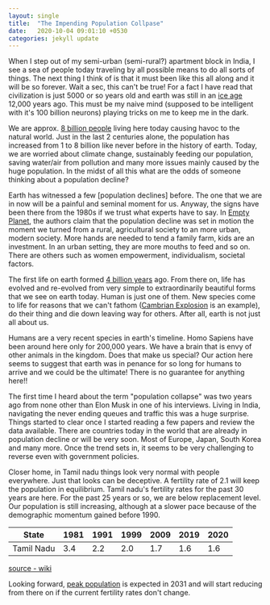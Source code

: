 ```yaml
---
layout: single
title:  "The Impending Population Collpase"
date:   2020-10-04 09:01:10 +0530
categories: jekyll update
---
```

When I step out of my semi-urban (semi-rural?) apartment block in India, I see a sea of people today
traveling by all possible means to do all sorts of things. The next thing I think of is that it must 
been like this all along and it will be so forever. Wait a sec, this can't be true! For a fact I have
read that civilization is just 5000 or so years old and earth was still in an [ice age](https://en.wikipedia.org/wiki/Last_Glacial_Period) 12,000 years ago.
This must be my naive mind (supposed to be intelligent with it's 100 billion neurons) playing tricks on me to keep me in the dark.

We are approx. [8 billion people](https://en.wikipedia.org/wiki/World_population) living here today causing havoc to the natural world. Just in the 
last 2 centuries alone, the population has increased from 1 to 8 billion like never before in the history of earth. Today, we are worried about climate change,
sustainably feeding our population, saving water/air from pollution and many more issues mainly caused by the huge population. In the midst of all this 
what are the odds of someone thinking about a population decline?

Earth has witnessed a few [population declines] before. The one that we are in now will be a painful and seminal moment for us.
Anyway, the signs have been there from the 1980s if we trust what experts have to say. In [Empty Planet](https://www.goodreads.com/book/show/37585564-empty-planet), the authors
claim that the population decline was set in motion the moment we turned from a rural, agricultural society to an more urban, modern society. More hands are needed to 
tend a family farm, kids are an investment. In an urban setting, they are more mouths to feed and so on. There are others
such as women empowerment, individualism, societal factors.

The first life on earth formed [4 billion years](https://naturalhistory.si.edu/education/teaching-resources/life-science/early-life-earth-animal-origins) ago. From there on, life
has evolved and re-evolved from very simple to extraordinarily beautiful forms that we see on earth today. Human is just one of them. New species
come to life for reasons that we can't fathom ([Cambrian Explosion](https://en.wikipedia.org/wiki/Cambrian_explosion) is an example), do their thing and die down leaving way for others. After all, earth is not just all about us.

Humans are a very recent species in earth's timeline. Homo Sapiens have been around here only for 200,000 years. We have a brain that is envy of other animals in the kingdom. Does that make us 
special? Our action here seems to suggest that earth was in penance for so long for humans to arrive and we could be the ultimate! There is no guarantee for anything here!!

The first time I heard about the term "population collapse" was two years ago from none other than Elon Musk in one of his interviews. Living in India, navigating
the never ending queues and traffic this was a huge surprise. Things started to clear once I started reading a few papers and review the data available. 
There are countries today in the world that are already in population decline or will be very soon. Most of Europe, Japan, South Korea and many more. Once the trend sets in, it
seems to be very challenging to reverse even with government policies.

Closer home, in Tamil nadu things look very normal with people everywhere. Just that looks can be deceptive. A fertility rate of 2.1 will keep the population in equilibrium. Tamil nadu's fertility rates
for the past 30 years are here. For the past 25 years or so, we are below replacement level. Our population is still increasing, although at a slower pace because of the demographic
momentum gained before 1990. 

|  State     |1981  |1991 | 1999 | 2009 | 2019 | 2020
--- | --- | ---|--- | --- | ---|--- |
|Tamil Nadu|3.4|2.2|2.0|1.7|1.6|1.6

[source - wiki](https://en.wikipedia.org/wiki/List_of_states_and_union_territories_of_India_by_fertility_rate)

Looking forward, [peak population](https://ruralindiaonline.org/en/library/resource/population-projections-for-india-and-states-2011-2036/) is expected in 2031 and will start reducing from there on 
if the current fertility rates don't change.


